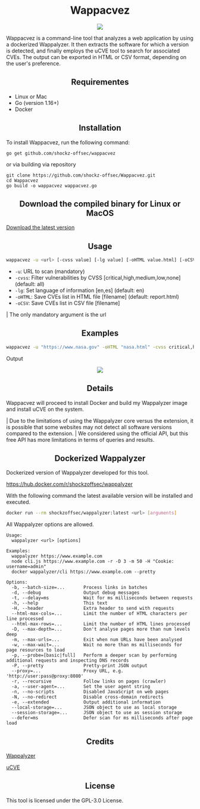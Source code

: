 <div align="center">
  <h1>Wappacvez</h1>
</div>
<div align="center">
  <img src="https://user-images.githubusercontent.com/67438760/236649071-9bc6c030-7ff0-40c9-8dfd-e4e096f0b30a.png" align="center">
</div>


Wappacvez is a command-line tool that analyzes a web application by using a dockerized Wappalyzer. It then extracts the software for which a version is detected, and finally employs the uCVE tool to search for associated CVEs. The output can be exported in HTML or CSV format, depending on the user's preference.

<div align="center">
  <h2>Requirementes</h2>
</div>

* Linux or Mac
* Go (version 1.16+)
* Docker

<div align="center">
  <h2>Installation</h2>
</div>

To install Wappacvez, run the following command:

```
go get github.com/shockz-offsec/wappacvez
```
or via building via repository
```
git clone https://github.com/shockz-offsec/Wappacvez.git
cd Wappacvez
go build -o wappacvez wappacvez.go
```

<div align="center">
  <h2>Download the compiled binary for Linux or MacOS</h2>
</div>

[Download the latest version](https://github.com/shockz-offsec/Wappacvez/releases)


<div align="center">
  <h2>Usage</h2>
</div>

```bash
wappacvez -u <url> [-cvss value] [-lg value] [-oHTML value.html] [-oCSV value.csv]
```

* `-u`: URL to scan (mandatory)
* `-cvss`: Filter vulnerabilities by CVSS [critical,high,medium,low,none] (default: all)
* `-lg`: Set language of information [en,es] (default: en)
* `-oHTML`: Save CVEs list in HTML file [filename] (default: report.html)
* `-oCSV`: Save CVEs list in CSV file [filename]

| The only mandatory argument is the url

<div align="center">
  <h2>Examples</h2>
</div>

```bash
wappacvez -u "https://www.nasa.gov" -oHTML "nasa.html" -cvss critical,high
```

Output

<div align="center">
  <img src="https://user-images.githubusercontent.com/67438760/236649945-fc9ab712-489f-47fb-89d7-f4cd8b8c705f.png" align="center">
</div>

<div align="center">
  <h2>Details</h2>
</div>

Wappacvez will proceed to install Docker and build my Wappalyzer image and install uCVE on the system.

| Due to the limitations of using the Wappalyzer core versus the extension, it is possible that some websites may not detect all software versions compared to the extension.
| We considered using the official API, but this free API has more limitations in terms of queries and results.


<div align="center">
  <h2>Dockerized Wappalyzer</h2>
</div>

Dockerized version of Wappalyzer developed for this tool.

https://hub.docker.com/r/shockzoffsec/wappalyzer

With the following command the latest available version will be installed and executed.

```bash
docker run --rm shockzoffsec/wappalyzer:latest <url> [arguments]
```

All Wappalyzer options are allowed.

```
Usage:
  wappalyzer <url> [options]

Examples:
  wappalyzer https://www.example.com
  node cli.js https://www.example.com -r -D 3 -m 50 -H "Cookie: username=admin"
  docker wappalyzer/cli https://www.example.com --pretty

Options:
  -b, --batch-size=...       Process links in batches
  -d, --debug                Output debug messages
  -t, --delay=ms             Wait for ms milliseconds between requests
  -h, --help                 This text
  -H, --header               Extra header to send with requests
  --html-max-cols=...        Limit the number of HTML characters per line processed
  --html-max-rows=...        Limit the number of HTML lines processed
  -D, --max-depth=...        Don't analyse pages more than num levels deep
  -m, --max-urls=...         Exit when num URLs have been analysed
  -w, --max-wait=...         Wait no more than ms milliseconds for page resources to load
  -p, --probe=[basic|full]   Perform a deeper scan by performing additional requests and inspecting DNS records
  -P, --pretty               Pretty-print JSON output
  --proxy=...                Proxy URL, e.g. 'http://user:pass@proxy:8080'
  -r, --recursive            Follow links on pages (crawler)
  -a, --user-agent=...       Set the user agent string
  -n, --no-scripts           Disabled JavaScript on web pages
  -N, --no-redirect          Disable cross-domain redirects
  -e, --extended             Output additional information
  --local-storage=...        JSON object to use as local storage
  --session-storage=...      JSON object to use as session storage
  --defer=ms                 Defer scan for ms milliseconds after page load
```


<div align="center">
  <h2>Credits</h2>
</div>

[Wappalyzer](https://github.com/wappalyzer/wappalyzer)

[uCVE](https://github.com/m3n0sd0n4ld/uCVE)


<div align="center">
  <h2>License</h2>
</div>

This tool is licensed under the GPL-3.0 License.
